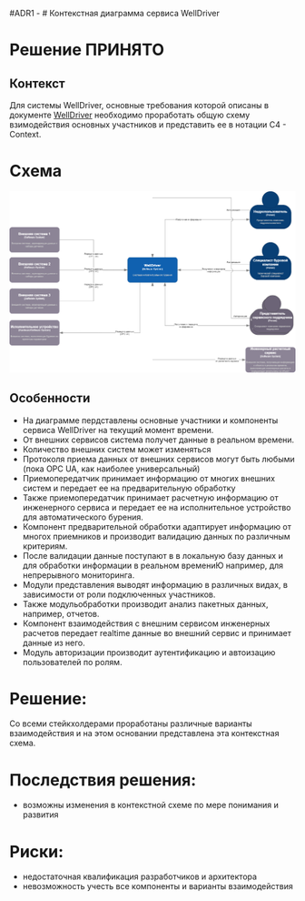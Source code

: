 #ADR1 - # Контекстная диаграмма сервиса WellDriver

# Решение ПРИНЯТО

## Контекст

Для системы WellDriver, основные требования которой описаны в документе [WellDriver](WellDriver.md) необходимо проработать общую схему взимодействия основных участников и представить ее в нотации C4 - Context.



# Схема
![Контекстная схема системы WellDriver](ADR1_data/wd-context.png)


## Особенности

* На диаграмме пердставлены основные участники и компоненты сервиса WellDriver на текущий момент времени.
* От внешних сервисов система получет данные в реальном времени.
* Количество внешних систем может изменяться
* Протоколя приема данных от внешних сервисов могут быть любыми (пока OPC UA, как наиболее универсальный)
* Приемопередатчик принимает информацию от многих внешних систем и передает ее на предварительную обработку
* Также приемопередатчик принимает расчетную информацию от инженерного сервиса и передает ее на исполнительное устройство для автоматического бурения.
* Компонент предварительной обработки адаптирует информацию от многох приемников и производит валидацию данных по различным критериям.
* После валидации данные поступают в в локальную базу данных и для обработки информации в реальном времениЮ например, для непрерывного мониторинга.
* Модули представления выводят информацию в различных видах, в зависимости от роли подключенных участников.
* Также модульобработки производит анализ пакетных данных, например, отчетов.
* Компонент взаимодействия с внешним сервисом инженерных расчетов передает realtime данные во внешний сервис и принимает данные из него.
* Модуль авторизации производит аутентификацию и автоизацию пользователей по ролям.


# Решение:
Со всеми стейкхолдерами проработаны различные варианты взаимодействия и на этом основании представлена эта контекстная схема. 
 
# Последствия решения:

* возможны изменения в контекстной схеме по мере понимания и развития


# Риски:
* недостаточная квалификация разработчиков и архитектора
* невозможность учесть все компоненты и варианты взаимодействия


